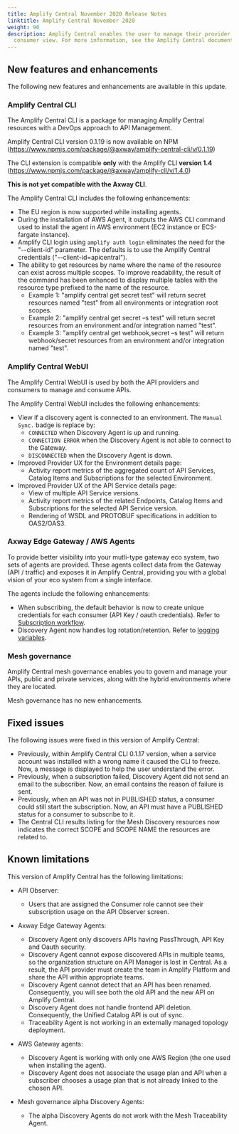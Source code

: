 ```yaml
---
title: Amplify Central November 2020 Release Notes
linktitle: Amplify Central November 2020
weight: 90
description: Amplify Central enables the user to manage their provider /
  consumer view. For more information, see the Amplify Central documentation.
---
```

## New features and enhancements

The following new features and enhancements are available in this update.

### Amplify Central CLI

The Amplify Central CLI is a package for managing Amplify Central resources with a DevOps approach to API Management.

Amplify Central CLI version 0.1.19 is now available on NPM (<https://www.npmjs.com/package/@axway/amplify-central-cli/v/0.1.19>)

The CLI extension is compatible **only** with the Amplify CLI **version 1.4** (<https://www.npmjs.com/package/@axway/amplify-cli/v/1.4.0>)

**This is not yet compatible with the Axway CLI**.

The Amplify Central CLI includes the following enhancements:

* The EU region is now supported while installing agents.
* During the installation of AWS Agent, it outputs the AWS CLI command used to install the agent in AWS environment (EC2 instance or ECS-fargate instance).
* Amplify CLI login using `amplify auth login` eliminates the need for the  "--client-id" parameter.  The defaults is to use the Amplify Central credentials ("--client-id=apicentral").
* The ability to get resources by name where the name of the resource can exist across multiple scopes. To improve readability, the result of the command has been enhanced to display multiple tables with the resource type prefixed to the name of the resource.
    * Example 1:  "amplify central get secret test" will return secret resources named "test" from all environments or integration root scopes.
    * Example 2:  "amplify central get secret –s test" will return secret resources from an environment and/or integration named "test".
    * Example 3:  "amplify central get webhook,secret –s test" will return webhook/secret resources from an environment and/or integration named "test".

### Amplify Central WebUI

The Amplify Central WebUI is used by both the API providers and consumers to manage and consume APIs.

The Amplify Central WebUI includes the following enhancements:

* View if a discovery agent is connected to an environment. The `Manual Sync.` badge is replace by:
    * `CONNECTED` when Discovery Agent is up and running.
    * `CONNECTION ERROR` when the Discovery Agent is not able to connect to the Gateway.
    * `DISCONNECTED` when the Discovery Agent is down.
* Improved Provider UX for the Environment details page:
    * Activity report metrics of the aggregated count of API Services, Catalog Items and Subscriptions for the selected Environment.  
* Improved Provider UX of the API Service details page:
    * View of multiple API Service versions.
    * Activity report metrics of the related Endpoints, Catalog Items and Subscriptions for the selected API Service version.  
    * Rendering of WSDL and PROTOBUF specifications in addition to OAS2/OAS3.

### Axway Edge Gateway / AWS Agents

To provide better visibility into your mutli-type gateway eco system, two sets of agents are provided. These agents collect data from the Gateway (API / traffic) and exposes it in Amplify Central, providing you with a global vision of your eco system from a single interface.

The agents include the following enhancements:

* When subscribing, the default behavior is now to create unique credentials for each consumer (API Key / oauth credentials). Refer to [Subscription workflow](/docs/central/connect-api-manager/subscription-for-the-consumer/).
* Discovery Agent now handles log rotation/retention. Refer to [logging variables](/docs/central/connect-api-manager/agent-variables).

### Mesh governance

Amplify Central mesh governance enables you to govern and manage your APIs, public and private services, along with the hybrid environments where they are located.

Mesh governance has no new enhancements.

## Fixed issues

The following issues were fixed in this version of Amplify Central:

* Previously, within Amplify Central CLI 0.1.17 version, when a service account was installed with a wrong name it caused the CLI to freeze. Now, a message is displayed to help the user understand the error.
* Previously, when a subscription failed, Discovery Agent did not send an email to the subscriber. Now, an email contains the reason of failure is sent.
* Previously, when an API was not in PUBLISHED status, a consumer could still start the subscription. Now, an API must have a PUBLISHED status for a consumer to subscribe to it.
* The Central CLI results listing for the Mesh Discovery resources now indicates the correct SCOPE and SCOPE NAME the resources are related to.

## Known limitations

This version of Amplify Central has the following limitations:

* API Observer:

    * Users that are assigned the Consumer role cannot see their subscription usage on the API Observer screen.  

* Axway Edge Gateway Agents:

    * Discovery Agent only discovers APIs having PassThrough, API Key and Oauth security.
    * Discovery Agent cannot expose discovered APIs in multiple teams, so the organization structure on API Manager is lost in Central. As a result, the API provider must create the team in Amplify Platform and share the API within appropriate teams.
    * Discovery Agent cannot detect that an API has been renamed. Consequently, you will see both the old API and the new API on Amplify Central.
    * Discovery Agent does not handle frontend API deletion. Consequently, the Unified Catalog API is out of sync.
    * Traceability Agent is not working in an externally managed topology deployment.

* AWS Gateway agents:

    * Discovery Agent is working with only one AWS Region (the one used when installing the agent).
    * Discovery Agent does not associate the usage plan and API when a subscriber chooses a usage plan that is not already linked to the chosen API.

* Mesh governance alpha Discovery Agents:

    * The alpha Discovery Agents do not work with the Mesh Traceability Agent.
